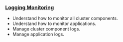 ### [Logging Monitoring](./logging_monitoring/README.md)
* Understand how to monitor all cluster components.
* Understand how to monitor applications.
* Manage cluster component logs. 
* Manage application logs.